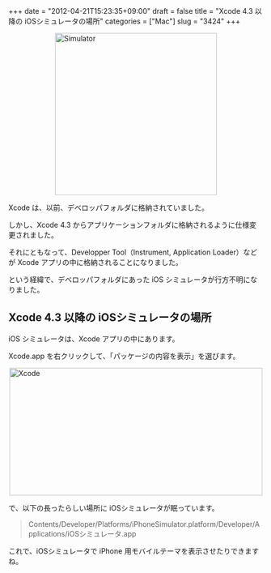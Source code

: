 +++
date = "2012-04-21T15:23:35+09:00"
draft = false
title = "Xcode 4.3 以降の iOSシミュレータの場所"
categories = ["Mac"]
slug = "3424"
+++

<img style="display:block; margin-left:auto; margin-right:auto;" src="/images/2012/04/simulator.png" alt="Simulator" title="simulator.png" border="0" width="320" height="320" />

Xcode は、以前、デベロッパフォルダに格納されていました。

しかし、Xcode 4.3 からアプリケーションフォルダに格納されるように仕様変更されました。

それにともなって、Developper Tool（Instrument, Application Loader）などが Xcode アプリの中に格納されることになりました。

という経緯で、デベロッパフォルダにあった iOS シミュレータが行方不明になりました。

<h2>Xcode 4.3 以降の iOSシミュレータの場所</h2>

iOS シミュレータは、Xcode アプリの中にあります。

Xcode.app を右クリックして、「パッケージの内容を表示」を選びます。

<img style="display:block; margin-left:auto; margin-right:auto;" src="/images/2012/04/Xcode.png" alt="Xcode" title="Xcode.png" border="0" width="500" height="252" />

で、以下の長ったらしい場所に iOSシミュレータが眠っています。

<blockquote>Contents/Developer/Platforms/iPhoneSimulator.platform/Developer/Applications/iOSシミュレータ.app</blockquote>

これで、iOSシミュレータで iPhone 用モバイルテーマを表示させたりできますね。

